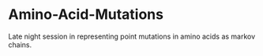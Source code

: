 # Amino-Acid-Mutations
Late night session in representing point mutations in amino acids as markov chains.
